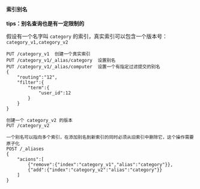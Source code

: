 #### 索引别名

**tips：别名查询也是有一定限制的**

假设有一个名字叫 `category` 的索引，真实索引可以包含一个版本号：`category_v1,category_v2` 

```
PUT /category_v1  创建一个真实索引
PUT /category_v1/_alias/category  设置别名
PUT /category_v1/_alias/computer  设置一个有指定过滤提交的别名
{
	"routing":"12",
	"filter":{
		"term":{
			"user_id":12
		}
	}
}

创建一个 category_v2 的版本
PUT /category_v2

一个别名可以指向多个索引，在添加别名到新索引的同时必须从旧索引中删除它，这个操作需要原子化
POST /_aliases
{
	"acions":[
		{"remove":{"index":"category_v1","alias":"category"}},
		{"add":{"index":"category_v2":"alias":"category"}}
	]
}
```

